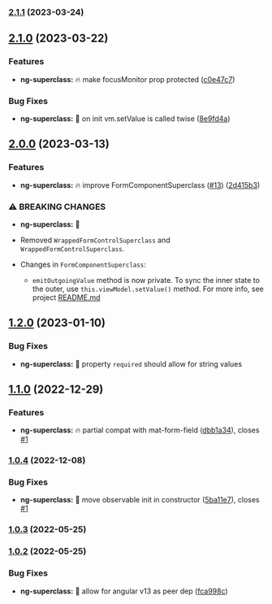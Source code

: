 ### [2.1.1](https://github.com/DmitryEfimenko/ngspot/compare/ng-superclass-2.1.0...ng-superclass-2.1.1) (2023-03-24)

## [2.1.0](https://github.com/DmitryEfimenko/ngspot/compare/ng-superclass-2.0.0...ng-superclass-2.1.0) (2023-03-22)


### Features

* **ng-superclass:** 🔥 make focusMonitor prop protected ([c0e47c7](https://github.com/DmitryEfimenko/ngspot/commit/c0e47c77474b841a053d319c6f6ddbfc614250cb))


### Bug Fixes

* **ng-superclass:** 🐞 on init vm.setValue is called twise ([8e9fd4a](https://github.com/DmitryEfimenko/ngspot/commit/8e9fd4a9be2c4708f282103916118cf4ece1c7c9))

## [2.0.0](https://github.com/DmitryEfimenko/ngspot/compare/ng-superclass-1.1.0...ng-superclass-2.0.0) (2023-03-13)

### Features

- **ng-superclass:** 🔥 improve FormComponentSuperclass ([#13](https://github.com/DmitryEfimenko/ngspot/issues/13)) ([2d415b3](https://github.com/DmitryEfimenko/ngspot/commit/2d415b3f49f08ec3a0b126beeb61336a3dc7e611))

### ⚠ BREAKING CHANGES

- **ng-superclass:** 🧨

- Removed `WrappedFormControlSuperclass` and `WrappedFormControlSuperclass`.
- Changes in `FormComponentSuperclass`:
  - `emitOutgoingValue` method is now private. To sync the inner state to the outer, use `this.viewModel.setValue()` method. For more info, see project [README.md](https://github.com/DmitryEfimenko/ngspot/blob/main/packages/ng-superclass/package/README.md)

## [1.2.0](https://github.com/DmitryEfimenko/ngspot/compare/ng-superclass-1.1.0...ng-superclass-1.2.0) (2023-01-10)

### Bug Fixes

- **ng-superclass:** 🐞 property `required` should allow for string values

## [1.1.0](https://github.com/DmitryEfimenko/ngspot/compare/ng-superclass-1.0.3...ng-superclass-1.1.0) (2022-12-29)

### Features

- **ng-superclass:** 🔥 partial compat with mat-form-field ([dbb1a34](https://github.com/DmitryEfimenko/ngspot/commit/dbb1a343eaa0089509f39e4642b5d8c21111dca2)), closes [#1](https://github.com/DmitryEfimenko/ngspot/issues/1)

### [1.0.4](https://github.com/DmitryEfimenko/ngspot/compare/ng-superclass-1.0.3...ng-superclass-1.0.4) (2022-12-08)

### Bug Fixes

- **ng-superclass:** 🐞 move observable init in constructor ([5ba11e7](https://github.com/DmitryEfimenko/ngspot/commit/5ba11e7d320892a27b49fe20ba862807b32c5be0)), closes [#1](https://github.com/DmitryEfimenko/ngspot/issues/1)

### [1.0.3](https://github.com/DmitryEfimenko/ngspot/compare/ng-superclass-1.0.2...ng-superclass-1.0.3) (2022-05-25)

### [1.0.2](https://github.com/DmitryEfimenko/ngspot/compare/ng-superclass-1.0.1...ng-superclass-1.0.2) (2022-05-25)

### Bug Fixes

- **ng-superclass:** 🐞 allow for angular v13 as peer dep ([fca998c](https://github.com/DmitryEfimenko/ngspot/commit/fca998c0ae0016c21dc62fa26e74d06d16f9b279))
